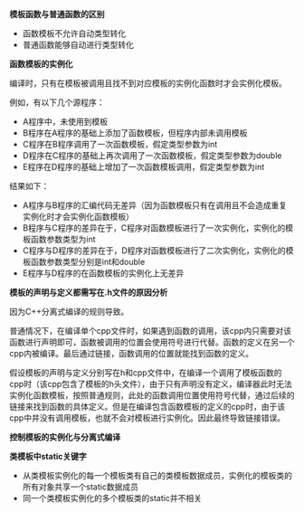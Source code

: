 **模板函数与普通函数的区别**

- 函数模板不允许自动类型转化
- 普通函数能够自动进行类型转化



**函数模板的实例化**

编译时，只有在模板被调用且找不到对应模板的实例化函数时才会实例化模板。

例如，有以下几个源程序：

- A程序中，未使用到模板
- B程序在A程序的基础上添加了函数模板，但程序内部未调用模板
- C程序在B程序调用了一次函数模板，假定类型参数为int
- D程序在C程序的基础上再次调用了一次函数模板，假定类型参数为double
- E程序在D程序的基础上增加了一次函数模板调用，假定类型参数为int

结果如下：

- A程序与B程序的汇编代码无差异（因为函数模板只有在调用且不会造成重复实例化时才会实例化函数模板）
- B程序与C程序的差异在于，C程序对函数模板进行了一次实例化，实例化的模板函数参数类型为int
- C程序与D程序的差异在于，D程序对函数模板进行了二次实例化，实例化的模板函数参数类型分别是int和double
- E程序与D程序的在函数模板的实例化上无差异



**模板的声明与定义都需写在.h文件的原因分析**

因为C++分离式编译的规则导致。

普通情况下，在编译单个cpp文件时，如果遇到函数的调用，该cpp内只需要对该函数进行声明即可，函数被调用的位置会使用符号进行代替。函数的定义在另一个cpp内被编译。最后通过链接，函数调用的位置就能找到函数的定义。

假设模板的声明与定义分别写在h和cpp文件中，在编译一个调用了模板函数的cpp时（该cpp包含了模板的h头文件），由于只有声明没有定义，编译器此时无法实例化函数模板，按照普通规则，此处的函数调用位置使用符号代替，通过后续的链接来找到函数的具体定义。但是在编译包含函数模板的定义的cpp时，由于该cpp中并没有调用模板，也就不会对模板进行实例化。因此最终导致链接错误。



**控制模板的实例化与分离式编译**



**类模板中static关键字**

- 从类模板实例化的每一个模板类有自己的类模板数据成员，实例化的模板类的所有对象共享一个static数据成员
- 同一个类模板实例化的多个模板类的static并不相关

